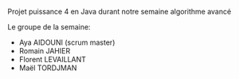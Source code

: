Projet puissance 4 en Java durant notre semaine algorithme avancé

Le groupe de la semaine:

- Aya AIDOUNI (scrum master)
- Romain JAHIER 
- Florent LEVAILLANT 
- Maël TORDJMAN
